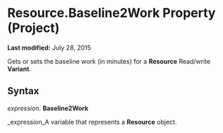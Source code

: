 
# Resource.Baseline2Work Property (Project)

 **Last modified:** July 28, 2015

Gets or sets the baseline work (in minutes) for a  **Resource** Read/write **Variant**.

## Syntax

 _expression_. **Baseline2Work**

 _expression_A variable that represents a  **Resource** object.

